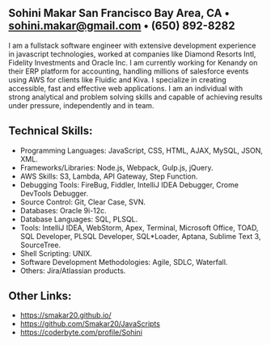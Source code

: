 ## Sohini Makar San Francisco Bay Area, CA • sohini.makar@gmail.com • (650) 892-8282
I am a fullstack software engineer with extensive development experience in javascript technologies, worked at companies like Diamond Resorts Intl, Fidelity Investments and Oracle Inc. I am currently working for Kenandy on their ERP platform for accounting, handling millions of salesforce events using AWS for clients like Fluidic and Kiva. I specialize in creating accessible, fast and effective web applications. I am an individual with strong analytical and problem solving skills and capable of achieving results under pressure, independently and in team.

## Technical Skills:
- Programming Languages: JavaScript, CSS, HTML, AJAX, MySQL, JSON, XML.
- Frameworks/Libraries: Node.js, Webpack, Gulp.js, jQuery.
- AWS Skills: S3, Lambda, API Gateway, Step Function.
- Debugging Tools: FireBug, Fiddler, IntelliJ IDEA Debugger, Crome DevTools Debugger.
- Source Control: Git, Clear Case, SVN.
- Databases: Oracle 9i-12c.
- Database Languages: SQL, PLSQL.
- Tools: IntelliJ IDEA, WebStorm, Apex, Terminal, Microsoft Office, TOAD, SQL Developer, PLSQL Developer, SQL*Loader, Aptana, Sublime Text 3, SourceTree.
- Shell Scripting: UNIX.
- Software Development Methodologies: Agile, SDLC, Waterfall.
- Others: Jira/Atlassian products.

## Other Links:
- https://smakar20.github.io/
- https://github.com/Smakar20/JavaScripts
- https://coderbyte.com/profile/Sohini
